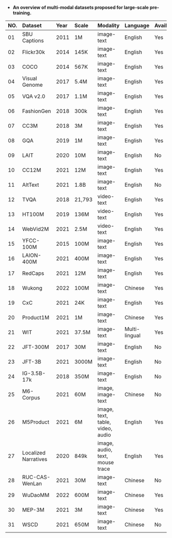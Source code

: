 
* **An overview of multi-modal datasets proposed for large-scale pre-training.** 

|**NO.**     | **Dataset**   | **Year**           | **Scale**           | **Modality**       | **Language**      |**Available**  |**URL**            |
|:-----------|:-----------   |:----------------   |:----------------    |:----------------   |:----------------  |:----------------|:----------------|
|01  | SBU Captions    |2011     |1M  |image-text |English     |Yes     	|[[Link](http://www.cs.virginia.edu/~vicente/sbucaptions/)]     	|  
|02  | Flickr30k   |2014     |145K     |image-text     	|English     |Yes     	|[[Link](http://nlp.cs.illinois.edu/)]     	|
|03  | COCO   |2014     |567K     |image-text     	|English     |Yes     	|[[Link](https://cocodataset.org/#home)]     	|         
|04  | Visual Genome     |2017     |5.4M     |image-text     	|English     |Yes     	|[[Link](https://visualgenome.org/)]    	|         
|05  | VQA v2.0    |2017     |1.1M     |image-text |English     |Yes     	|[[Link](https://visualqa.org/)]     	|  
|06  | FashionGen     |2018     |300k     |image-text     	|English     |Yes     	|[[Link](https://fashion-gen.com/)]     	|         
|07  | CC3M  |2018     |3M     |image-text     	|English     |Yes     	|[[Link](https://github.com/google-research-datasets/conceptual-captions)]     	|         
|08  | GQA       |2019     |1M     |image-text     |English     |Yes |[[Link](https://cs.stanford.edu/people/dorarad/gqa/)]     	|         
|09 | LAIT     |2020     |10M     |image-text     	|English   |No |-     	|       
|10  | CC12M     |2021     |12M     |image-text    |English  |Yes 	|[[Link](https://github.com/google-research-datasets/conceptual-12m)]    	|       
|11  | AltText   |2021     |1.8B     |image-text     |English  |No	|-     	|       
|12  | TVQA        |2018     |21,793     |video-text     |English     |Yes	|[[Link](http://tvqa.cs.unc.edu/)]     	|       
|13  | HT100M    |2019     |136M     |video-text     |English     |Yes	|[[Link](https://www.di.ens.fr/willow/research/howto100m)]     	|       
|14  | WebVid2M  |2021     |2.5M     |video-text     |English    	|Yes	|[[Link](https://github.com/m-bain/webvid)]     	|       
|15  | YFCC-100M |2015     |100M     |image-text     |English     |Yes	|[[Link](http://projects.dfki.uni-kl.de/yfcc100m/)] | 
|16  | LAION-400M   |2021     |400M     |image-text     |English     |Yes	|[[Link](https://laion.ai/laion-400-open-dataset/)] | 
|17  | RedCaps   |2021     |12M     |image-text     |English     |Yes	|[[Link](https://redcaps.xyz/)] |        
|18  | Wukong   |2022     |100M     |image-text |Chinese     |Yes	|[[Link](https://wukong-dataset.github.io/wukong-dataset/index.html)] |    
|19  | CxC |2021     |24K     |image-text |English     |Yes	|[[Link](https://github.com/google-research-datasets/Crisscrossed-Captions)] |   
|20  | Product1M |2021     |1M     |image-text |Chinese     |Yes	|[[Link](https://github.com/zhanxlin/Product1M)] |  
|21  | WIT |2021     |37.5M     |image-text |Multi-lingual     |Yes	|[[Link](https://github.com/google-research-datasets/wit)] | 
|22  | JFT-300M |2017     |30M     |image-text |English     |No	|- | 
|23  | JFT-3B |2021     |3000M     |image-text |English     |No	|- | 
|24  | IG-3.5B-17k |2018     |350M     |image-text |English     |No	|- | 
|25  | M6-Corpus |2021   |60M     |image, image-text |Chinese     |No	|- | 
|26  | M5Product  |2021     |6M     |image, text, table, video, audio |English     |Yes	|[[Link](https://xiaodongsuper.github.io/M5Product_dataset/index.html)] | 
|27  | Localized Narratives  |2020    |849k     |image, audio, text, mouse trace |English     |Yes	|[[Link](https://google.github.io/localized-narratives/)] |  
|28  | RUC-CAS-WenLan |2021     |30M     |image-text |Chinese     |No	|- | 
|29  | WuDaoMM |2022    |600M     |image-text |Chinese     |Yes	|[[Link](https://data.wudaoai.cn/home)] | 
|30  | MEP-3M |2021 |3M |image-text |Chinese     |Yes	|[[Link](https://github.com/ChenDelong1999/MEP-3M)] | 
|31  | WSCD |2021 |650M |image-text |Chinese |No	|- | 









